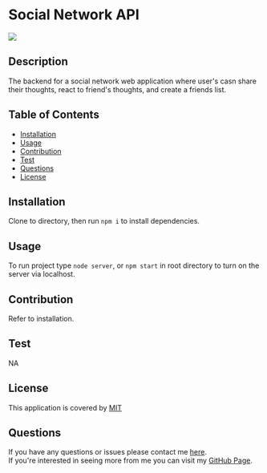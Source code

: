 
  # Social Network API
  ![](https://img.shields.io/badge/License-MIT-blue)

  ## Description
  The backend for a social network web application where user's casn share their thoughts, react to friend's thoughts, and create a friends list.

  ## Table of Contents
  * [Installation](#installation)
  * [Usage](#usage)
  * [Contribution](#contribution)
  * [Test](#test)
  * [Questions](#questions)
  * [License](#license)
  
  ## Installation
  Clone to directory, then run `npm i` to install dependencies.
  
  ## Usage
  To run project type `node server`, or `npm start` in root directory to turn on the server via localhost.

  ## Contribution
  Refer to installation.

  ## Test
  NA

  
  ## License 
  This application is covered by [MIT](https://choosealicense.com/licenses/mit/)
  

  ## Questions
  If you have any questions or issues please contact me [here](mailto:andrewfaugno825@gmail.com). </br>
  If you're interested in seeing more from me you can visit my [GitHub Page](http://github.com/AndrewFaugno).
